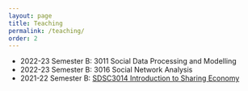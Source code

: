 ```yaml
---
layout: page
title: Teaching
permalink: /teaching/
order: 2
---
```


* 2022-23 Semester B: 3011 Social Data Processing and Modelling
* 2022-23 Semester B: 3016 Social Network Analysis
* 2021-22 Semester B: [SDSC3014 Introduction to Sharing Economy](/courses/SDSC3014)
